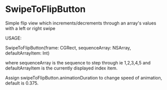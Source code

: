 # SwipeToFlipButton
Simple flip view which increments/decrements through an array's values with a left or right swipe

USAGE:

SwipeToFlipButton(frame: CGRect, sequenceArray: NSArray, defaultArrayItem: Int)

where sequenceArray is the sequence to step through ie 1,2,3,4,5 and defaultArrayItem is the currently displayed index item.

Assign swipeToFlipButton.animationDuration to change speed of animation, default is 0.375.
